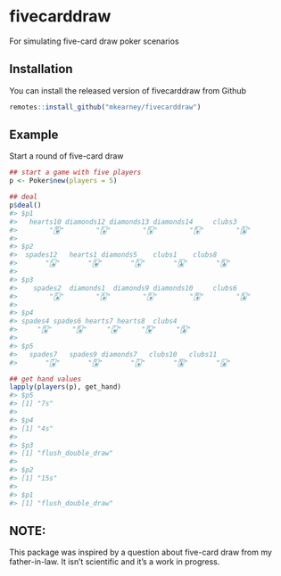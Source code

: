 
<!-- README.md is generated from README.Rmd. Please edit that file -->

# fivecarddraw

<!-- badges: start -->

<!-- badges: end -->

For simulating five-card draw poker scenarios

## Installation

You can install the released version of fivecarddraw from Github

``` r
remotes::install_github("mkearney/fivecarddraw")
```

## Example

Start a round of five-card draw

``` r
## start a game with five players
p <- Poker$new(players = 5)

## deal
p$deal()
#> $p1
#>   hearts10 diamonds12 diamonds13 diamonds14     clubs3 
#>        "🂺"        "🃌"        "🃍"        "🃎"        "🃓" 
#> 
#> $p2
#>  spades12   hearts1 diamonds5    clubs1    clubs8 
#>       "🂬"       "🂱"       "🃅"       "🃑"       "🃘" 
#> 
#> $p3
#>    spades2  diamonds1  diamonds9 diamonds10     clubs6 
#>        "🂢"        "🃁"        "🃉"        "🃊"        "🃖" 
#> 
#> $p4
#> spades4 spades6 hearts7 hearts8  clubs4 
#>     "🂤"     "🂦"     "🂷"     "🂸"     "🃔" 
#> 
#> $p5
#>   spades7   spades9 diamonds7   clubs10   clubs11 
#>       "🂧"       "🂩"       "🃇"       "🃚"       "🃛"

## get hand values
lapply(players(p), get_hand)
#> $p5
#> [1] "7s"
#> 
#> $p4
#> [1] "4s"
#> 
#> $p3
#> [1] "flush_double_draw"
#> 
#> $p2
#> [1] "15s"
#> 
#> $p1
#> [1] "flush_double_draw"
```

## NOTE:

This package was inspired by a question about five-card draw from my
father-in-law. It isn’t scientific and it’s a work in progress.
